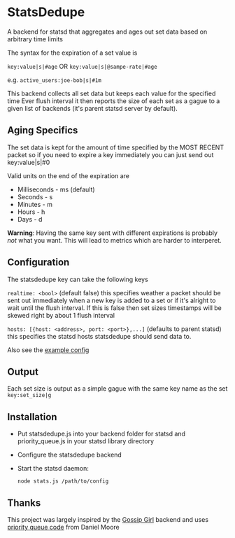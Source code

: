 StatsDedupe
===========

A backend for statsd that aggregates and ages out set data based on arbitrary time limits

The syntax for the expiration of a set value is

`key:value|s|#age`
OR
`key:value|s|@sampe-rate|#age`

e.g.
`active_users:joe-bob|s|#1m`

This backend collects all set data but keeps each value for the specified time
Ever flush interval it then reports the size of each set as a gague to a given list of backends
(it's parent statsd server by default).

Aging Specifics
---------------

The set data is kept for the amount of time specified by the MOST RECENT packet so
if you need to expire a key immediately you can just send out
key:value|s|#0

Valid units on the end of the expiration are
* Milliseconds - ms (default)
* Seconds - s
* Minutes - m
* Hours - h
* Days - d

**Warning**: Having the same key sent with different expirations is probably _not_ what you want. This will lead to metrics which are harder to interperet.

Configuration
-------------

The statsdedupe key can take the following keys

`realtime: <bool>` (default false)
this specifies weather a packet should be sent out immediately when a new key is added to a set or if it's alright to wait until the flush interval. If this is false then set sizes timestamps will be skewed right by about 1 flush interval

`hosts: [{host: <address>, port: <port>},...]`	(defaults to parent statsd)
this specifies the statsd hosts statsdedupe should send data to.

Also see the [example config](https://github.com/mbish/StatsDedupe/blob/master/exampleStatsDedupeConfig.js)

Output
------

Each set size is output as a simple gague with the same key name as the set
`key:set_size|g`

Installation
------------

 * Put statsdedupe.js into your backend folder for statsd and priority\_queue.js in your statsd library directory
 * Configure the statsdedupe backend
 * Start the statsd daemon:

    `node stats.js /path/to/config`


Thanks
------
This project was largely inspired by the [Gossip Girl](https://github.com/wanelo/gossip_girl) backend and uses [priority queue code](https://github.com/STRd6/PriorityQueue.js) from Daniel Moore
